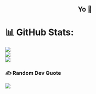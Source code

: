 <h2 align="center">Yo 👋</h2>

# 📊 GitHub Stats:
![](https://github-readme-stats.vercel.app/api?username=keksikq09&theme=tokyonight&hide_border=false&include_all_commits=false&count_private=false)<br/>
![](https://github-readme-streak-stats.herokuapp.com/?user=keksikq09&theme=tokyonight&hide_border=false)<br/>
![](https://github-readme-stats.vercel.app/api/top-langs/?username=keksikq09&theme=tokyonight&hide_border=false&include_all_commits=false&count_private=false&layout=compact)

### ✍️ Random Dev Quote
![](https://quotes-github-readme.vercel.app/api?type=horizontal&theme=radical)

<!-- Proudly created with GPRM ( https://gprm.itsvg.in ) -->
